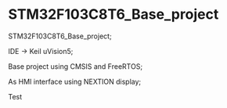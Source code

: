 # STM32F103C8T6_Base_project
STM32F103C8T6_Base_project;

IDE -> Keil uVision5;


Base project using CMSIS and FreeRTOS;

As HMI interface using NEXTION display;

Test

